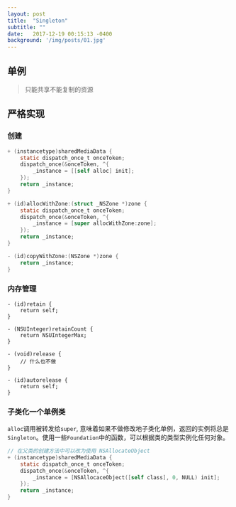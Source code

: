 ```yaml
---
layout: post
title:  "Singleton"
subtitle: ""
date:   2017-12-19 00:15:13 -0400
background: '/img/posts/01.jpg'
---
```


## 单例

> 只能共享不能复制的资源

## 严格实现
### 创建
```objective-c
+ (instancetype)sharedMediaData {
    static dispatch_once_t onceToken;
    dispatch_once(&onceToken, ^{
        _instance = [[self alloc] init];
    });
    return _instance;
}

+ (id)allocWithZone:(struct _NSZone *)zone {
    static dispatch_once_t onceToken;
    dispatch_once(&onceToken, ^{
        _instance = [super allocWithZone:zone];
    });
    return _instance;
}

- (id)copyWithZone:(NSZone *)zone {
    return _instance;
}

```
### 内存管理
~~~
- (id)retain {
	return self;
}

- (NSUInteger)retainCount {
	return NSUIntegerMax;
}

- (void)release {
	// 什么也不做
}

- (id)autorelease {
	return self;
}
~~~
### 子类化一个单例类
`alloc`调用被转发给`super`, 意味着如果不做修改地子类化单例，返回的实例将总是`Singleton`。使用一些`Foundation`中的函数，可以根据类的类型实例化任何对象。  

~~~objective-c
// 在父类的创建方法中可以改为使用 NSAllocateObject
+ (instancetype)sharedMediaData {
    static dispatch_once_t onceToken;
    dispatch_once(&onceToken, ^{
        _instance = [NSAllocaceObject([self class], 0, NULL) init];
    });
    return _instance;
}
~~~
